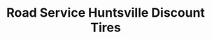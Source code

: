 ---
title: "Road Service Huntsville Discount Tires"
url: /huntsville/road-service-huntsville-discount-tires/
shop: tyres
---
